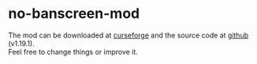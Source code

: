 # no-banscreen-mod

The mod can be downloaded at [curseforge](https://www.curseforge.com/minecraft/mc-mods/no-banscreen) and the source code at [github](https://github.com/StickyPiston-developement/no-banscreen/tree/1.19.1) (v1.19.1).  
Feel free to change things or improve it.

